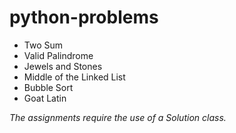 # python-problems

- Two Sum
- Valid Palindrome
- Jewels and Stones 
- Middle of the Linked List
- Bubble Sort
- Goat Latin

*The assignments require the use of a Solution class.*
